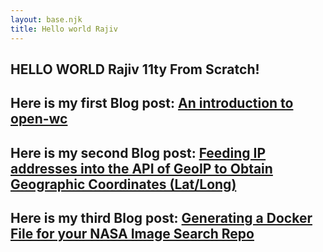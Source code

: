 ```yaml
---
layout: base.njk
title: Hello world Rajiv
---
```

## **HELLO WORLD Rajiv 11ty From Scratch!**

## Here is my first Blog post: [An introduction to open-wc](src/blogPosts/firstPost/)

## Here is my second Blog post: [Feeding IP addresses into the API of GeoIP to Obtain Geographic Coordinates (Lat/Long)](/blogPosts/secondPost/)

## Here is my third Blog post: [Generating a Docker File for your NASA Image Search Repo](/blogPosts/thirdPost/)



